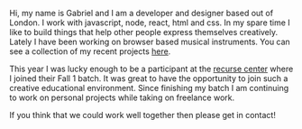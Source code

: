 Hi, my name is Gabriel and I am a developer and designer based out of London. I work with javascript, node, react, html and css. In my spare time I like to build things that help other people express themselves creatively. Lately I have been working on browser based musical instruments. You can see a collection of my recent projects [here](http://gabrieldavison.com/projects).

This year I was lucky enough to be a participant at the [recurse center](https://www.recurse.com/) where I joined their Fall 1 batch. It was great to have the opportunity to join such a creative educational environment. Since finishing my batch I am continuing to work on personal projects while taking on freelance work.

If you think that we could work well together then please get in contact!
